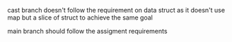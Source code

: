 cast branch doesn't follow the requirement on data struct as it doesn't use map but a slice of struct
to achieve the same goal

main branch should follow the assigment requirements